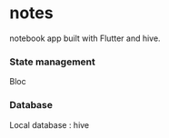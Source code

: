 # notes

notebook app built with Flutter and hive.

### State management

Bloc

### Database

Local database : hive
